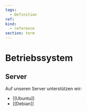 ```yaml
---
tags:
  - Definition
ref:
kind:
  - reference
section: term
---
```


# Betriebssystem

## Server

Auf unseren Server unterstützen wir:

- [[Ubuntu]]
- [[Debian]]
